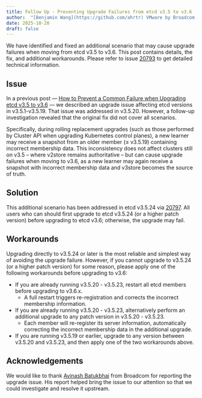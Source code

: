 ```yaml
---
title: Follow Up - Preventing Upgrade Failures from etcd v3.5 to v3.6
author:  "[Benjamin Wang](https://github.com/ahrtr) VMware by Broadcom, [Josh Berkus](https://github.com/jberkus) Red Hat"
date: 2025-10-20
draft: false
---
```


We have identified and fixed an additional scenario that may cause upgrade failures when
moving from etcd v3.5 to v3.6. This post contains details, the fix, and additional workarounds.
Please refer to issue [20793][] to get detailed technical information.

## Issue

In a previous post — [How to Prevent a Common Failure when Upgrading etcd v3.5 to v3.6][] — we
described an upgrade issue affecting etcd versions in v3.5.1-v3.5.19. That issue was addressed in
v3.5.20. However, a follow-up investigation revealed that the original fix did not cover all scenarios.

Specifically, during rolling replacement upgrades (such as those performed by Cluster API when upgrading
Kubernetes control planes), a new learner may receive a snapshot from an older member (≤ v3.5.19) containing
incorrect membership data. This inconsistency does not affect clusters still on v3.5 – where v2store remains
authoritative – but can cause upgrade failures when moving to v3.6, as a new learner may again receive a
snapshot with incorrect membership data and v3store becomes the source of truth.

## Solution

This additional scenario has been addressed in etcd v3.5.24 via [20797][].  All users who can
should first upgrade to etcd v3.5.24 (or a higher patch version) before upgrading to etcd v3.6;
otherwise, the upgrade may fail.

## Workarounds

Upgrading directly to v3.5.24 or later is the most reliable and simplest way of avoiding the upgrade failure.
However, if you cannot upgrade to v3.5.24 (or a higher patch version) for some reason, please apply
one of the following workarounds before upgrading to v3.6:

- If you are already running v3.5.20 - v3.5.23, restart all etcd members before upgrading to v3.6.x.
  - A full restart triggers re-registration and corrects the incorrect membership information.
- If you are already running v3.5.20 - v3.5.23, alternatively perform an additional upgrade to any patch version in v3.5.20 - v3.5.23.
  - Each member will re-register its server information, automatically correcting the incorrect membership data in the additional upgrade.
- If you are running v3.5.19 or earlier, upgrade to any version between v3.5.20 and v3.5.23, and then apply one of the two workarounds above.

## Acknowledgements

We would like to thank [Avinash Batukbhai][] from Broadcom for reporting the upgrade issue.
His report helped bring the issue to our attention so that we could investigate and resolve it upstream.

[20793]: https://github.com/etcd-io/etcd/issues/20793
[How to Prevent a Common Failure when Upgrading etcd v3.5 to v3.6]: https://etcd.io/blog/2025/upgrade_from_3.5_to_3.6_issue/
[20797]: https://github.com/etcd-io/etcd/pull/20797
[Avinash Batukbhai]: https://github.com/avinashsavaliya
